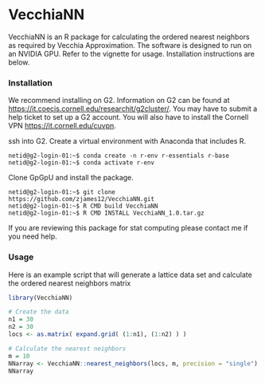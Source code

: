 # VecchiaNN

VecchiaNN is an R package for calculating the ordered nearest neighbors as required by Vecchia Approximation. The software is designed to run on an NVIDIA GPU. Refer to the vignette for usage. Installation instructions are below.

### Installation

We recommend installing on G2. Information on G2 can be found at https://it.coecis.cornell.edu/researchit/g2cluster/. You may have to submit a help ticket to set up a G2 account. You will also have to install the Cornell VPN https://it.cornell.edu/cuvpn.

ssh into G2. Create a virtual environment with Anaconda that includes R.

```Shell
netid@g2-login-01:~$ conda create -n r-env r-essentials r-base
netid@g2-login-01:~$ conda activate r-env
```

Clone GpGpU and install the package.

```Shell
netid@g2-login-01:~$ git clone https://github.com/zjames12/VecchiaNN.git
netid@g2-login-01:~$ R CMD build VecchiaNN
netid@g2-login-01:~$ R CMD INSTALL VecchiaNN_1.0.tar.gz
```

If you are reviewing this package for stat computing please contact me if you need help.

### Usage

Here is an example script that will generate a lattice data set and calculate the ordered nearest neighbors matrix

```R
library(VecchiaNN)

# Create the data
n1 = 30
n2 = 30
locs <- as.matrix( expand.grid( (1:n1), (1:n2) ) )

# Calculate the nearest neighbors
m = 10
NNarray <- VecchiaNN::nearest_neighbors(locs, m, precision = "single")
NNarray
```
